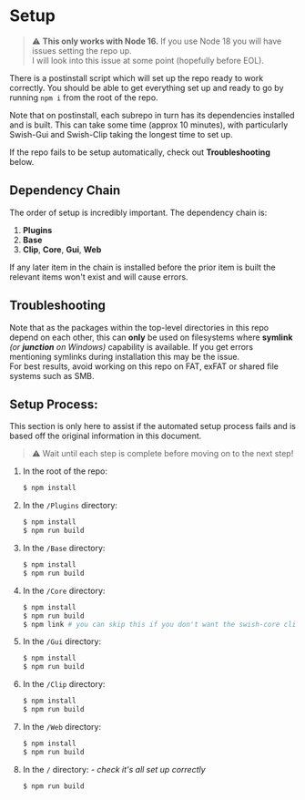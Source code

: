 # Setup

> ⚠️ **This only works with Node 16.** If you use Node 18 you will have issues setting the repo up.  
> I will look into this issue at some point (hopefully before EOL).

There is a postinstall script which will set up the repo ready to work correctly.
You should be able to get everything set up and ready to go by running `npm i` from the root of the repo.

Note that on postinstall, each subrepo in turn has its dependencies installed and is built. This can take some time (approx 10 minutes), with particularly Swish-Gui and Swish-Clip taking the longest time to set up.

If the repo fails to be setup automatically, check out **Troubleshooting** below.

## Dependency Chain

The order of setup is incredibly important. The dependency chain is:

1. **Plugins**
2. **Base**
3. **Clip**, **Core**, **Gui**, **Web**

If any later item in the chain is installed before the prior item is built the relevant items won't exist and will cause errors.

## Troubleshooting

Note that as the packages within the top-level directories in this repo depend on each other, this can **only** be used on filesystems where **symlink** _(or **junction** on Windows)_ capability is available. If you get errors mentioning symlinks during installation this may be the issue.  
For best results, avoid working on this repo on FAT, exFAT or shared file systems such as SMB.

## Setup Process:

This section is only here to assist if the automated setup process fails and is based off the original information in this document.

> ⚠️ Wait until each step is complete before moving on to the next step!

1. In the root of the repo:
   ```bash
   $ npm install
   ```
2. In the `/Plugins` directory:
   ```bash
   $ npm install
   $ npm run build
   ```
3. In the `/Base` directory:
   ```bash
   $ npm install
   $ npm run build
   ```
4. In the `/Core` directory:
   ```bash
   $ npm install
   $ npm run build
   $ npm link # you can skip this if you don't want the swish-core cli
   ```
5. In the `/Gui` directory:
   ```bash
   $ npm install
   $ npm run build
   ```
6. In the `/Clip` directory:
   ```bash
   $ npm install
   $ npm run build
   ```
7. In the `/Web` directory:
   ```bash
   $ npm install
   $ npm run build
   ```
8. In the `/` directory: - _check it's all set up correctly_
   ```bash
   $ npm run build
   ```

